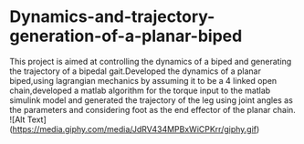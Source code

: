 # Dynamics-and-trajectory-generation-of-a-planar-biped
This project is aimed at controlling the dynamics of a biped and generating the trajectory of a bipedal gait.Developed the dynamics of a planar biped,using lagrangian mechanics by assuming it to be a 4 linked open chain,developed a matlab algorithm for the torque input to the matlab simulink model and generated the trajectory of the leg using joint angles as the parameters and considering foot as the end effector of the planar chain.
![Alt Text]
(https://media.giphy.com/media/JdRV434MPBxWiCPKrr/giphy.gif)
